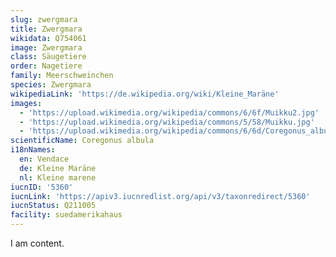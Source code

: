 ```yaml
---
slug: zwergmara
title: Zwergmara
wikidata: Q754061
image: Zwergmara
class: Säugetiere
order: Nagetiere
family: Meerschweinchen
species: Zwergmara
wikipediaLink: 'https://de.wikipedia.org/wiki/Kleine_Maräne'
images:
  - 'https://upload.wikimedia.org/wikipedia/commons/6/6f/Muikku2.jpg'
  - 'https://upload.wikimedia.org/wikipedia/commons/5/58/Muikku.jpg'
  - 'https://upload.wikimedia.org/wikipedia/commons/6/6d/Coregonus_albula.jpg'
scientificName: Coregonus albula
i18nNames:
  en: Vendace
  de: Kleine Maräne
  nl: Kleine marene
iucnID: '5360'
iucnLink: 'https://apiv3.iucnredlist.org/api/v3/taxonredirect/5360'
iucnStatus: Q211005
facility: suedamerikahaus
---
```


I am content.
